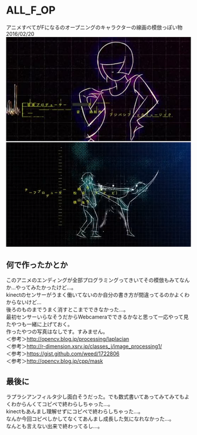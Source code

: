 # ALL_F_OP
アニメすべてがFになるのオープニングのキャラクターの線画の模倣っぽい物 2016/02/20  
![](https://github.com/wmrn/All_F_OP/blob/master/data/f04-00001.jpg)
![](https://github.com/wmrn/All_F_OP/blob/master/data/OP_f.png)

## 何で作ったかとか
このアニメのエンディングが全部プログラミングってきいてその模倣もみてなんか…やってみたかったけど…。  
kinectのセンサーがうまく働いてないのか自分の書き方が間違ってるのかよくわからないけど…  
後ろのものまでうまく消すとこまでできなかった…。  
最初センサーいらなそうだからWebcameraでできるかなと思って一応やって見たやつも一緒に上げておく。  
作ったやつの写真はなしです。すみません。  
＜参考＞<http://opencv.blog.jp/processing/laplacian>   
＜参考＞<http://r-dimension.xsrv.jp/classes_j/image_processing1/>  
＜参考＞<https://gist.github.com/weed/1722806>   
＜参考＞<http://opencv.blog.jp/cpp/mask>   

## 最後に
ラプラシアンフィルタ少し面白そうだった。でも数式書いてあってみてみてもよくわからんくてコピペで終わらしちゃった…。  
kinectもあんまし理解せずにコピペで終わらしちゃった…。  
なんか今回コピペしかしてなくてあんまし成長した気になれなかった…。  
なんとも言えない出来で終わってるし…。  
